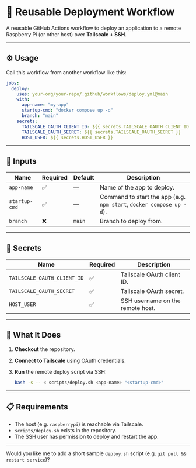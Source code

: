 # 🚀 Reusable Deployment Workflow

A reusable GitHub Actions workflow to deploy an application to a remote Raspberry Pi (or other host) over **Tailscale + SSH**.

---

## ⚙️ Usage

Call this workflow from another workflow like this:

```yaml
jobs:
  deploy:
    uses: your-org/your-repo/.github/workflows/deploy.yml@main
    with:
      app-name: "my-app"
      startup-cmd: "docker compose up -d"
      branch: "main"
    secrets:
      TAILSCALE_OAUTH_CLIENT_ID: ${{ secrets.TAILSCALE_OAUTH_CLIENT_ID }}
      TAILSCALE_OAUTH_SECRET: ${{ secrets.TAILSCALE_OAUTH_SECRET }}
      HOST_USER: ${{ secrets.HOST_USER }}
```

---

## 🔧 Inputs

| Name          | Required | Default | Description                                                          |
| ------------- | -------- | ------- | -------------------------------------------------------------------- |
| `app-name`    | ✅        | —       | Name of the app to deploy.                                           |
| `startup-cmd` | ✅        | —       | Command to start the app (e.g. `npm start`, `docker compose up -d`). |
| `branch`      | ❌        | `main`  | Branch to deploy from.                                               |

---

## 🔐 Secrets

| Name                        | Required | Description                      |
| --------------------------- | -------- | -------------------------------- |
| `TAILSCALE_OAUTH_CLIENT_ID` | ✅        | Tailscale OAuth client ID.       |
| `TAILSCALE_OAUTH_SECRET`    | ✅        | Tailscale OAuth secret.          |
| `HOST_USER`                 | ✅        | SSH username on the remote host. |

---

## 🧱 What It Does

1. **Checkout** the repository.
2. **Connect to Tailscale** using OAuth credentials.
3. **Run** the remote deploy script via SSH:

   ```bash
   bash -s -- < scripts/deploy.sh <app-name> "<startup-cmd>"
   ```

---

## 📋 Requirements

* The host (e.g. `raspberrypi`) is reachable via Tailscale.
* `scripts/deploy.sh` exists in the repository.
* The SSH user has permission to deploy and restart the app.

---

Would you like me to add a short sample `deploy.sh` script (e.g. `git pull && restart service`)?
